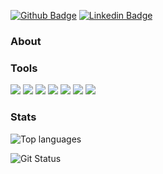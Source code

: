 [![Github Badge](https://img.shields.io/badge/-Github-000?style=flat-square&logo=Github&logoColor=white&link=https://github.com/tmedrado)](https://github.com/tmedrado)
[![Linkedin Badge](https://img.shields.io/badge/-LinkedIn-blue?style=flat-square&logo=Linkedin&logoColor=white&link=https://www.linkedin.com/in/tmedrado/)](https://www.linkedin.com/in/tmedrado/)

### About


### Tools
![](https://img.shields.io/badge/Editor-VSCode-informational?style=flat&logo=visual-studio-code&logoColor=white&color=007ACC)
![](https://img.shields.io/badge/Code-JavaScript-informational?style=flat&logo=javascript&logoColor=white&color=F7DF1E)
![](https://img.shields.io/badge/Code-React-informational?style=flat&logo=react&logoColor=white&color=61DAFB)
![](https://img.shields.io/badge/Code-RubyOnRails-informational?style=flat&logo=ruby-on-rails&logoColor=white&color=CC0000)
![](https://img.shields.io/badge/Code-Python-informational?style=flat&logo=python&logoColor=white&color=3776AB)
![](https://img.shields.io/badge/Cloud-AWS-informational?style=flat&logo=amazon-aws&logoColor=white&color=232F3E)
![](https://img.shields.io/badge/Cloud-Heroku-informational?style=flat&logo=heroku&logoColor=white&color=430098)




### Stats
![Top languages](https://github-readme-stats.vercel.app/api/top-langs/?username=tmedrado&show_icons=true&hide_border=true&text_color=c9cacc&title_color=ffffff&bg_color=1d1f21)

![Git Status](https://github-readme-stats.vercel.app/api?username=tmedrado&show_icons=true&hide_border=true&count_private=true&title_color=ffffff&text_color=c9cacc&bg_color=1d1f21)
